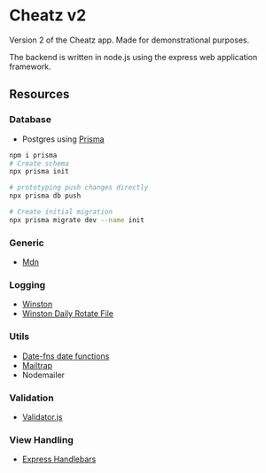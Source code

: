 # Cheatz v2

Version 2 of the Cheatz app. Made for demonstrational purposes.

The backend is written in node.js using the express web application framework.

## Resources

### Database

- Postgres using [Prisma](https://www.prisma.io/)

```bash
npm i prisma
# Create schema
npx prisma init

# prototyping push changes directly
npx prisma db push

# Create initial migration
npx prisma migrate dev --name init
```

### Generic

- [Mdn](https://developer.mozilla.org/en-US/)


### Logging

- [Winston](https://github.com/winstonjs/winston)
- [Winston Daily Rotate File](https://github.com/winstonjs/winston-daily-rotate-file#readme)

### Utils

- [Date-fns date functions](https://date-fns.org/)
- [Mailtrap](https://mailtrap.io/inboxes)
- Nodemailer

### Validation

- [Validator.js](https://github.com/validatorjs/validator.js)

### View Handling

- [Express Handlebars](https://github.com/express-handlebars/express-handlebars)